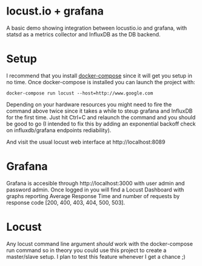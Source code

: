 locust.io + grafana
===================

A basic demo showing integration between locustio.io and grafana, with statsd as a metrics collector and InfluxDB as the DB backend.

Setup
===================

I recommend that you install [docker-compose](https://docs.docker.com/compose/) since it will
get you setup in no time. Once docker-compose is installed you can launch the project with:

```
docker-compose run locust --host=http://www.google.com
```

Depending on your hardware resources you might need to fire the command above twice since it takes a while to steup grafana and InfluxDB for the first time. Just hit Ctrl+C and relaunch the command and you should be good to go (I intended to fix this by adding an exponential backoff check on influxdb/grafana endpoints rediability).


And visit the usual locust web interface at http://localhost:8089

Grafana
===================

Grafana is accesible through http://localhost:3000 with user admin and password admin. Once logged in you will find a Locust Dashboard with graphs reporting Average Response Time and number of requests by response code [200, 400, 403, 404, 500, 503].

Locust
===================

Any locust command line argument *should* work with the docker-compose run command so in theory you could use this project to create a master/slave setup. I plan to test this feature whenever I get a chance ;)


